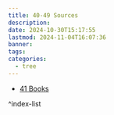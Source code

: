 ```yaml
---
title: 40-49 Sources
description: 
date: 2024-10-30T15:17:55
lastmod: 2024-11-04T16:07:36
banner: 
tags: 
categories:
  - tree
---
```

  
- [41 Books](./41%20Books/_index.md)  
  
^index-list  

